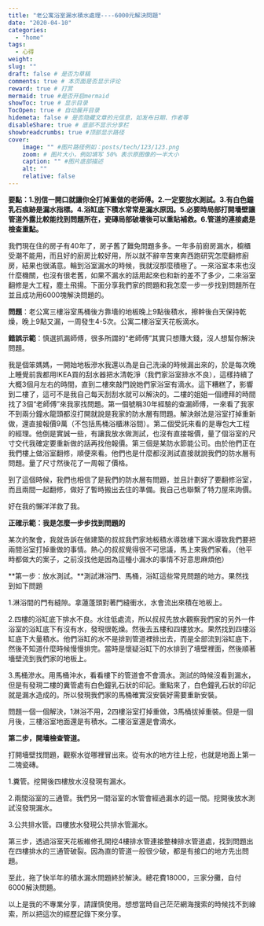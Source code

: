 ```yaml
---
title: "老公寓浴室漏水積水處理----6000元解決問題"
date: "2020-04-10"
categories: 
  - "home"
tags: 
  - 心得
weight:
slug: ""
draft: false # 是否为草稿
comments: true # 本页面是否显示评论
reward: true # 打赏
mermaid: true #是否开启mermaid
showToc: true # 显示目录
TocOpen: true # 自动展开目录
hidemeta: false # 是否隐藏文章的元信息，如发布日期、作者等
disableShare: true # 底部不显示分享栏
showbreadcrumbs: true #顶部显示路径
cover:
    image: "" #图片路径例如：posts/tech/123/123.png
    zoom: # 图片大小，例如填写 50% 表示原图像的一半大小
    caption: "" #图片底部描述
    alt: ""
    relative: false
---
```


**要點：1.別信一開口就讓你全打掉重做的老師傅。2.一定要放水測試。3.有白色鐘乳石痕跡是漏水指標。4.浴缸底下積水常常是漏水原因。5.必要時局部打開墻壁讓管道外露比較能找到問題所在，瓷磚局部破壞後可以重貼補救。6.管道的連接處是檢查重點。**

我們現在住的房子有40年了，房子舊了難免問題多多。一年多前廚房漏水，櫥櫃受潮不能用，而且好的廚房比較好用，所以就不辭辛苦東奔西跑研究怎麼翻修廚房，結果也很滿意。輪到浴室漏水的時候，我就沒那麼積極了。一來浴室本來也沒什麼機關，也沒有很老舊，如果不漏水的話用起來也和新的差不了多少，二來浴室翻修是大工程，塵土飛揚。下面分享我們家的問題和我怎麼一步一步找到問題所在並且成功用6000塊解決問題的。

**問題**：老公寓三樓浴室馬桶後方靠墻的地板晚上9點後積水，擦幹後白天保持乾燥，晚上9點又漏，一周發生4-5次。公寓二樓浴室天花板滴水。

**錯誤示範**：慎選抓漏師傅，很多所謂的“老師傅”其實只想賺大錢，沒人想幫你解決問題。

我是個笨媽媽，一開始地板滲水我還以為是自己洗澡的時候漏出來的，於是每次晚上睡覺前我都用IKEA買的刮水器把水清乾淨（我們家浴室排水不良），這樣持續了大概3個月左右的時間，直到二樓來敲門說她們家浴室有滴水。這下糟糕了，影響到二樓了，這可不是我自己每天刮刮水就可以解決的。二樓的姐姐一個禮拜的時間找了3個“老師傅”來我家找問題。第一個號稱30年經驗的查漏師傅，一來看了我家不到兩分鐘水龍頭都沒打開就說是我家的防水層有問題。解決辦法是浴室打掉重新做，還直接報價9萬（不包括馬桶浴櫃淋浴間）。第二個受託來看的是專包大工程的經理。他倒是實誠一些，有讓我放水做測試，也沒有直接報價，量了個浴室的尺寸交代我確定要重新做的話再找他報價。第三個是某防水節能公司。由於他們正在我們樓上做浴室翻修，順便來看。他們也是什麼都沒測試直接就說我們的防水層有問題。量了尺寸然後花了一周報了價格。

到了這個時候，我們也相信了是我們的防水層有問題，並且計劃好了要翻修浴室，而且兩間一起翻修，做好了暫時搬出去住的準備。我自己也聯繫了特力屋來詢價。

好在我的懶洋洋救了我。

**正確示範：我是怎麼一步步找到問題的**

某次的聚會，我就告訴在做建築的叔叔我們家地板積水導致樓下漏水導致我們要把兩間浴室打掉重做的事情。熱心的叔叔覺得很不可思議，馬上來我們家看。（他平時都做大的案子，之前沒找他是因為這種小漏水的事情不好意思麻煩他）

**第一步：放水測試。**測試淋浴門、馬桶，浴缸這些常見問題的地方。果然找到如下問題

1.淋浴間的門有縫隙。拿蓮蓬頭對著門縫衝水，水會流出來積在地板上。

2.四樓的浴缸底下排水不良。水往低處流，所以叔叔先放水觀察我們家的另外一件浴室的浴缸底下有沒有水，發現很乾燥。然後去五樓和四樓放水。果然找到四樓浴缸底下大量積水。他們浴缸的水不是排到管道裡排出去，而是全部流到浴缸底下，然後不知道什麼時候慢慢排完。當時是懷疑浴缸下的水排到了墻壁裡面，然後順著墻壁流到我們家的地板上。

3.馬桶滲水。用馬桶沖水，看看樓下的管道會不會滴水。測試的時候沒看到漏水，但是有發現二樓的糞管處有白色鐘乳石狀的印記。重點來了，白色鐘乳石狀的印記就是漏水造成的。所以發現我們家的馬桶確實沒安裝好需要重新安裝。

問題一個一個解決，1淋浴不用，2四樓浴室打掉重做，3馬桶拔掉重裝。但是一個月後，三樓浴室地面還是有積水。二樓浴室還是會滴水。

**第二步，開墻檢查管道。**

打開墻壁找問題，觀察水從哪裡冒出來。從有水的地方往上挖，也就是地面上第一二塊瓷磚。

1.糞管。挖開後四樓放水沒發現有漏水。

2.兩間浴室的三通管。我們另一間浴室的水管會經過漏水的這一間。挖開後放水測試沒發現漏水。

3.公共排水管。四樓放水發現公共排水管漏水。

第三步，透過浴室天花板維修孔開挖4樓排水管連接整棟排水管道處，找到問題出在四樓排水的三通管破裂。因為直的管道一般很少破，都是有接口的地方先出問題。

至此，拖了快半年的積水漏水問題終於解決。總花費18000，三家分攤，自付6000解決問題。

以上是我的不專業分享，請謹慎使用。想想當時自己茫茫網海搜索的時候找不到線索，所以把這次的經歷記錄下來分享。
